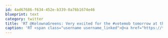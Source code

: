 ```yaml
---
id: 4ad67686-f634-452e-b339-0a76b1674e46
blueprint: text
category: twitter
title: 'RT @KelownaGreens: Very excited for the #votemob tomorrow at the Sails in #Kelowna. 1:30pm. Hope to see many people out for the event! # ...'
caption: 'RT <span class="username username_linked">@<a href="https://twitter.com/KelownaGreens" title="Kelowna Green Party">KelownaGreens</a></span>: Very excited for the <span class="hashtag hashtag_local">#<a href="http://tweettemp.darylchymko.ca/?tag=votemob">votemob</a> tomorrow at the Sails in <span class="hashtag hashtag_local">#<a href="http://tweettemp.darylchymko.ca/?tag=kelowna">Kelowna</a>. 1:30pm. Hope to see many people out for the event! # ...'
---
```

